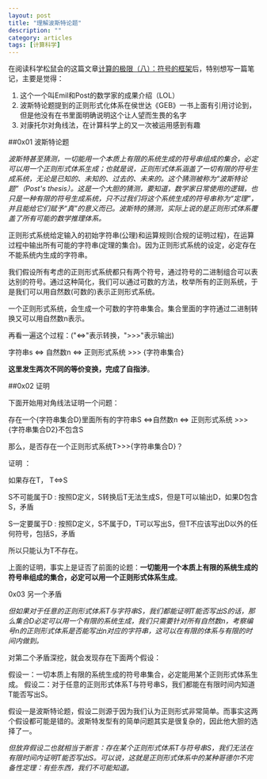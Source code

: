 ```yaml
---
layout: post
title: "理解波斯特论题"
description: ""
category: articles
tags: [计算科学]
---
```


在阅读科学松鼠会的这篇文章[计算的极限（八）：符号的框架](http://songshuhui.net/archives/93188)后，特别想写一篇笔记，主要是觉得：

1. 这个一个叫Emil和Post的数学家的成果介绍（LOL）
2. 波斯特论题提到的正则形式化体系在侯世达《GEB》一书上面有引用讨论到，但是他没有在书里面明确说明这个让人望而生畏的名字
3. 对康托尔对角线法，在计算科学上的又一次被运用感到有趣

##0x01 波斯特论题

_波斯特甚至猜测，一切能用一个本质上有限的系统生成的符号串组成的集合，必定可以用一个正则形式体系生成；也就是说，正则形式体系涵盖了一切有限的符号生成系统，无论是已知的、未知的、过去的、未来的。这个猜测被称为“波斯特论题”（Post's thesis）。这是一个大胆的猜测，要知道，数学家日常使用的逻辑，也只是一种有限的符号生成系统，只不过我们将这个系统生成的符号串称为“定理”，并且能给它们赋予“真”的意义而已。波斯特的猜测，实际上说的是正则形式体系覆盖了所有可能的数学推理体系。_

正则形式系统给定输入的初始字符串(公理)和运算规则(合规的证明过程)，在运算过程中输出所有可能的字符串(定理的集合)。因为正则形式系统的设定，必定存在不能系统内生成的字符串。

我们假设所有考虑的正则形式系统都只有两个符号，通过符号的二进制组合可以表达别的符号。通过这种简化，我们可以通过可数的方法，枚举所有的正则系统，于是我们可以用自然数(可数的)表示正则形式系统。

一个正则形式系统，会生成一个可数的字符串集合。集合里面的字符通过二进制转换又可以用自然数n表示。

再看一遍这个过程：("<=>"表示转换，">>>"表示输出)

字符串s <=> 自然数n <=> 正则形式系统 >>> {字符串集合}

**这里发生两次不同的等价变换，完成了自指涉**。

##0x02 证明

下面开始用对角线法证明一个问题：

存在一个{字符串集合D}里面所有的字符串S  <=>自然数n <=> 正则形式系统 >>> {字符串集合D2}不包含S

那么，是否存在一个正则形式系统T>>>{字符串集合D}？

证明 ：

如果存在T， T<=>S

S不可能属于D : 按照D定义，S转换后T无法生成S，但是T可以输出D，如果D包含S，矛盾

S一定要属于D : 按照D定义，S不属于D，T可以写出S，但T不应该写出D以外的任何符号，包括S，矛盾

所以只能认为T不存在。

上面的证明，事实上是证否了前面的论题：**一切能用一个本质上有限的系统生成的符号串组成的集合，必定可以用一个正则形式体系生成**。

0x03 另一个矛盾

_但如果对于任意的正则形式体系T与字符串S，我们都能证明T能否写出S的话，那么集合D必定可以用一个有限的系统生成，我们只需要针对所有自然数n，考察编号n的正则形式体系是否能写出n对应的字符串，这可以在有限的体系与有限的时间内做到。_

对第二个矛盾深挖，就会发现存在下面两个假设：

假设一：一切本质上有限的系统生成的符号串集合，必定能用某个正则形式体系生成。
假设二：对于任意的正则形式体系T与符号串S，我们都能在有限时间内知道T能否写出S。

假设一是波斯特论题，假设二则源于因为我们认为正则形式非常简单。而事实这两个假设都可能是错的。波斯特发型有的简单问题其实是很复杂的，因此他大胆的选择了一。

_但放弃假设二也就相当于断言：存在某个正则形式体系T与符号串S，我们无法在有限时间内证明T能否写出S。可以说，这就是正则形式体系中的某种哥德尔不完备性定理：有些东西，我们不可能知道。_
